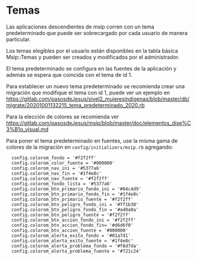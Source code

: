 # Temas

Las aplicaciones descendientes de msip corren con un tema predeterminado
que puede ser sobrecargado por cada usuario de manera particular.

Los temas elegibles por el usuario están disponibles en la tabla
básica Msip::Temas y pueden ser creados y modificados por el administrador.

El tema predeterminado se configura en las fuentes de la aplicación y 
además se espera que coincida con el tema de id 1.

Para establecer un nuevo tema predeterminado se recomienda crear una migración
que modifique el tema con id 1, puede ver un ejemplo en
<https://gitlab.com/pasosdeJesus/sivel2_mujeresindigenas/blob/master/db/migrate/20201001132215_tema_predeterminado_2020.rb>

Para la elección de colores se recomienda ver
<https://gitlab.com/pasosdeJesus/msip/blob/master/doc/elementos_dise%C3%B1o_visual.md>

Para poner el tema predeterminado en fuentes, use la misma gama
de colores de la migración en `config/initializers/msip.rb` agregando:
```
  config.colorom_fondo = '#f2f2ff'
  config.colorom_color_fuente = '#000000'
  config.colorom_nav_ini = '#5377a6'
  config.colorom_nav_fin = '#1f4e8c'
  config.colorom_nav_fuente = '#f2f2ff'
  config.colorom_fondo_lista = '#5377a6'
  config.colorom_btn_primario_fondo_ini = '#04c4d9'
  config.colorom_btn_primario_fondo_fin = '#1f4e8c'
  config.colorom_btn_primario_fuente = '#f2f2ff'
  config.colorom_btn_peligro_fondo_ini = '#ff1b30'
  config.colorom_btn_peligro_fondo_fin = '#ad0a0a'
  config.colorom_btn_peligro_fuente = '#f2f2ff'
  config.colorom_btn_accion_fondo_ini = '#f2f2ff'
  config.colorom_btn_accion_fondo_fin= '#d6d6f0'
  config.colorom_btn_accion_fuente = '#000000'
  config.colorom_alerta_exito_fondo = '#01a7d1'
  config.colorom_alerta_exito_fuente = '#1f4e8c'
  config.colorom_alerta_problema_fondo = '#f8d7da'
  config.colorom_alerta_problema_fuente = '#721c24'
```
